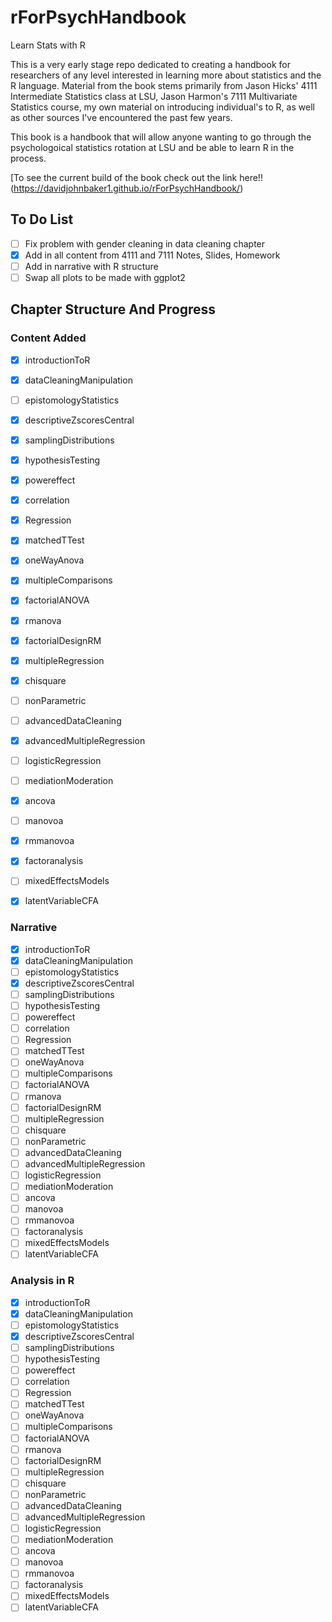 # rForPsychHandbook

Learn Stats with R

This is a very early stage repo dedicated to creating a handbook for researchers of any level interested in learning more about statistics and the R language.
Material from the book stems primarily from Jason Hicks' 4111 Intermediate Statistics class at LSU, Jason Harmon's 7111 Multivariate Statistics course, my own material on introducing individual's to R, as well as other sources I've encountered the past few years.

This book is a handbook that will allow anyone wanting to go through the psychologoical statistics rotation at LSU and be able to learn R in the process.

[To see the current build of the book check out the link here!!(https://davidjohnbaker1.github.io/rForPsychHandbook/)

## To Do List

* [ ] Fix problem with gender cleaning in data cleaning chapter
* [X] Add in all content from 4111 and 7111 Notes, Slides, Homework
* [ ] Add in narrative with R structure
* [ ] Swap all plots to be made with ggplot2

## Chapter Structure And Progress

### Content Added  

* [X] introductionToR
* [X] dataCleaningManipulation
* [ ] epistomologyStatistics
* [X] descriptiveZscoresCentral
* [X] samplingDistributions
* [X] hypothesisTesting
* [X] powereffect
* [X] correlation
* [X] Regression
* [X] matchedTTest
* [X] oneWayAnova
* [X] multipleComparisons
* [X] factorialANOVA
* [X] rmanova
* [X] factorialDesignRM
* [X] multipleRegression
* [X] chisquare
* [ ] nonParametric
* [ ] advancedDataCleaning
* [X] advancedMultipleRegression
* [ ] logisticRegression
* [ ] mediationModeration
* [X] ancova
* [ ] manovoa
* [X] rmmanovoa
* [X] factoranalysis
* [ ] mixedEffectsModels
* [X] latentVariableCFA


### Narrative

* [X] introductionToR
* [X] dataCleaningManipulation
* [ ] epistomologyStatistics
* [X] descriptiveZscoresCentral
* [ ] samplingDistributions
* [ ] hypothesisTesting
* [ ] powereffect
* [ ] correlation
* [ ] Regression
* [ ] matchedTTest
* [ ] oneWayAnova
* [ ] multipleComparisons
* [ ] factorialANOVA
* [ ] rmanova
* [ ] factorialDesignRM
* [ ] multipleRegression
* [ ] chisquare
* [ ] nonParametric
* [ ] advancedDataCleaning
* [ ] advancedMultipleRegression
* [ ] logisticRegression
* [ ] mediationModeration
* [ ] ancova
* [ ] manovoa
* [ ] rmmanovoa
* [ ] factoranalysis
* [ ] mixedEffectsModels
* [ ] latentVariableCFA

### Analysis in R

* [X] introductionToR
* [X] dataCleaningManipulation
* [ ] epistomologyStatistics
* [X] descriptiveZscoresCentral
* [ ] samplingDistributions
* [ ] hypothesisTesting
* [ ] powereffect
* [ ] correlation
* [ ] Regression
* [ ] matchedTTest
* [ ] oneWayAnova
* [ ] multipleComparisons
* [ ] factorialANOVA
* [ ] rmanova
* [ ] factorialDesignRM
* [ ] multipleRegression
* [ ] chisquare
* [ ] nonParametric
* [ ] advancedDataCleaning
* [ ] advancedMultipleRegression
* [ ] logisticRegression
* [ ] mediationModeration
* [ ] ancova
* [ ] manovoa
* [ ] rmmanovoa
* [ ] factoranalysis
* [ ] mixedEffectsModels
* [ ] latentVariableCFA
